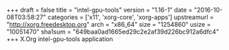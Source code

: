 +++
draft = false
title = "intel-gpu-tools"
version = "1.16-1"
date = "2016-10-08T03:58:27"
categories = ['x11', 'xorg-core', 'xorg-apps']
upstreamurl = "http://xorg.freedesktop.org"
arch = "x86_64"
size = "1254860"
usize = "10051470"
sha1sum = "649baa0ad1665ed29c2e2af39d226bc912a6dfc4"
+++
X.Org intel-gpu-tools application